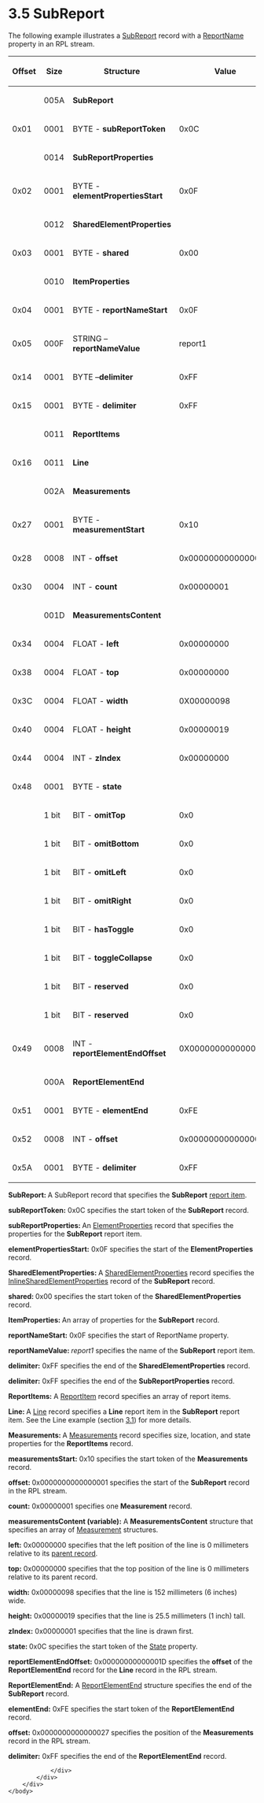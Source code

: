 <html dir="LTR" xmlns:mshelp="http://msdn.microsoft.com/mshelp" xmlns:ddue="http://ddue.schemas.microsoft.com/authoring/2003/5" xmlns:xlink="http://www.w3.org/1999/xlink" xmlns:tool="http://www.microsoft.com/tooltip">
    <head>
        <meta http-equiv="Content-Type" content="text/html; CHARSET=utf-8"></meta>
        <meta name="save" content="history"></meta>
        <title>3.5 SubReport</title>
        <xml>
            <mshelp:toctitle title="3.5 SubReport"></mshelp:toctitle>
            <mshelp:rltitle title="[MS-RPL]: SubReport"></mshelp:rltitle>
            <mshelp:keyword index="A" term="56cf51a7-af8c-41e9-beb8-475820f39c7d"></mshelp:keyword>
            <mshelp:attr name="DCSext.ContentType" value="open specification"></mshelp:attr>
            <mshelp:attr name="AssetID" value="56cf51a7-af8c-41e9-beb8-475820f39c7d"></mshelp:attr>
            <mshelp:attr name="TopicType" value="kbRef"></mshelp:attr>
            <mshelp:attr name="DCSext.Title" value="[MS-RPL]: SubReport" />
        </xml>
    </head>
    <body>
        <div id="header">
            <h1 class="heading">3.5 SubReport</h1>
        </div>
        <div id="mainSection">
            <div id="mainBody">
                <div id="allHistory" class="saveHistory"></div>
                <div id="sectionSection0" class="section" name="collapseableSection">
                    

<p>The following example illustrates a <a href="6d0c1443-eecb-4848-bee9-41a8404b1b3f.md">SubReport</a> record with a <a href="04f243a8-affa-43cc-9232-ca7254222200.md">ReportName</a> property in an
RPL stream.</p>

<table>
 <thead>
  <tr>
   <th>
   <p>Offset</p>
   </th>
   <th>
   <p>Size</p>
   </th>
   <th>
   <p>Structure</p>
   </th>
   <th>
   <p>Value</p>
   </th>
  </tr>
 </thead>
 <tr>
  <td>
  <p> </p>
  </td>
  <td>
  <p>005A</p>
  </td>
  <td>
  <p><b>SubReport</b></p>
  </td>
  <td>
  <p> </p>
  </td>
 </tr>
 <tr>
  <td>
  <p>0x01</p>
  </td>
  <td>
  <p>0001</p>
  </td>
  <td>
  <p>   BYTE - <b>subReportToken</b></p>
  </td>
  <td>
  <p>0x0C</p>
  </td>
 </tr>
 <tr>
  <td>
  <p> </p>
  </td>
  <td>
  <p>0014</p>
  </td>
  <td>
  <p>   <b>SubReportProperties</b></p>
  </td>
  <td>
  <p> </p>
  </td>
 </tr>
 <tr>
  <td>
  <p>0x02</p>
  </td>
  <td>
  <p>0001</p>
  </td>
  <td>
  <p>      BYTE - <b>elementPropertiesStart</b></p>
  </td>
  <td>
  <p>0x0F</p>
  </td>
 </tr>
 <tr>
  <td>
  <p> </p>
  </td>
  <td>
  <p>0012</p>
  </td>
  <td>
  <p>      <b>SharedElementProperties</b></p>
  </td>
  <td>
  <p> </p>
  </td>
 </tr>
 <tr>
  <td>
  <p>0x03</p>
  </td>
  <td>
  <p>0001</p>
  </td>
  <td>
  <p>         BYTE
  - <b>shared</b></p>
  </td>
  <td>
  <p>0x00</p>
  </td>
 </tr>
 <tr>
  <td>
  <p> </p>
  </td>
  <td>
  <p>0010</p>
  </td>
  <td>
  <p>         <b>ItemProperties</b></p>
  </td>
  <td>
  <p> </p>
  </td>
 </tr>
 <tr>
  <td>
  <p>0x04</p>
  </td>
  <td>
  <p>0001</p>
  </td>
  <td>
  <p>            BYTE
  - <b>reportNameStart</b></p>
  </td>
  <td>
  <p>0x0F</p>
  </td>
 </tr>
 <tr>
  <td>
  <p>0x05</p>
  </td>
  <td>
  <p>000F</p>
  </td>
  <td>
  <p>            STRING
  –<b>reportNameValue</b></p>
  </td>
  <td>
  <p>report1</p>
  </td>
 </tr>
 <tr>
  <td>
  <p>0x14</p>
  </td>
  <td>
  <p>0001</p>
  </td>
  <td>
  <p>         BYTE
  –<b>delimiter</b></p>
  </td>
  <td>
  <p>0xFF</p>
  </td>
 </tr>
 <tr>
  <td>
  <p>0x15</p>
  </td>
  <td>
  <p>0001</p>
  </td>
  <td>
  <p>      BYTE - <b>delimiter</b></p>
  </td>
  <td>
  <p>0xFF</p>
  </td>
 </tr>
 <tr>
  <td>
  <p> </p>
  </td>
  <td>
  <p>0011</p>
  </td>
  <td>
  <p>   <b>ReportItems</b></p>
  </td>
  <td>
  <p> </p>
  </td>
 </tr>
 <tr>
  <td>
  <p>0x16</p>
  </td>
  <td>
  <p>0011</p>
  </td>
  <td>
  <p>      <b>Line</b></p>
  </td>
  <td>
  <p> </p>
  </td>
 </tr>
 <tr>
  <td>
  <p> </p>
  </td>
  <td>
  <p>002A</p>
  </td>
  <td>
  <p>   <b>Measurements</b></p>
  </td>
  <td>
  <p> </p>
  </td>
 </tr>
 <tr>
  <td>
  <p>0x27</p>
  </td>
  <td>
  <p>0001</p>
  </td>
  <td>
  <p>      BYTE - <b>measurementStart</b></p>
  </td>
  <td>
  <p>0x10</p>
  </td>
 </tr>
 <tr>
  <td>
  <p>0x28</p>
  </td>
  <td>
  <p>0008</p>
  </td>
  <td>
  <p>      INT - <b>offset</b></p>
  </td>
  <td>
  <p>0x0000000000000001</p>
  </td>
 </tr>
 <tr>
  <td>
  <p>0x30</p>
  </td>
  <td>
  <p>0004</p>
  </td>
  <td>
  <p>      INT - <b>count</b></p>
  </td>
  <td>
  <p>0x00000001</p>
  </td>
 </tr>
 <tr>
  <td>
  <p> </p>
  </td>
  <td>
  <p>001D</p>
  </td>
  <td>
  <p>         <b>MeasurementsContent</b></p>
  </td>
  <td>
  <p> </p>
  </td>
 </tr>
 <tr>
  <td>
  <p>0x34</p>
  </td>
  <td>
  <p>0004</p>
  </td>
  <td>
  <p>            FLOAT
  - <b>left</b></p>
  </td>
  <td>
  <p>0x00000000</p>
  </td>
 </tr>
 <tr>
  <td>
  <p>0x38</p>
  </td>
  <td>
  <p>0004</p>
  </td>
  <td>
  <p>            FLOAT
  - <b>top</b></p>
  </td>
  <td>
  <p>0x00000000</p>
  </td>
 </tr>
 <tr>
  <td>
  <p>0x3C</p>
  </td>
  <td>
  <p>0004</p>
  </td>
  <td>
  <p>            FLOAT
  - <b>width</b></p>
  </td>
  <td>
  <p>0X00000098</p>
  </td>
 </tr>
 <tr>
  <td>
  <p>0x40</p>
  </td>
  <td>
  <p>0004</p>
  </td>
  <td>
  <p>            FLOAT
  - <b>height</b></p>
  </td>
  <td>
  <p>0x00000019</p>
  </td>
 </tr>
 <tr>
  <td>
  <p>0x44</p>
  </td>
  <td>
  <p>0004</p>
  </td>
  <td>
  <p>         INT
  - <b>zIndex</b></p>
  </td>
  <td>
  <p>0x00000000</p>
  </td>
 </tr>
 <tr>
  <td>
  <p>0x48</p>
  </td>
  <td>
  <p>0001</p>
  </td>
  <td>
  <p>         BYTE
  - <b>state</b></p>
  </td>
  <td>
  <p> </p>
  </td>
 </tr>
 <tr>
  <td>
  <p> </p>
  </td>
  <td>
  <p>1 bit</p>
  </td>
  <td>
  <p>            BIT
  - <b>omitTop</b></p>
  </td>
  <td>
  <p>0x0</p>
  </td>
 </tr>
 <tr>
  <td>
  <p> </p>
  </td>
  <td>
  <p>1 bit</p>
  </td>
  <td>
  <p>            BIT
  - <b>omitBottom</b></p>
  </td>
  <td>
  <p>0x0</p>
  </td>
 </tr>
 <tr>
  <td>
  <p> </p>
  </td>
  <td>
  <p>1 bit</p>
  </td>
  <td>
  <p>            BIT
  - <b>omitLeft</b></p>
  </td>
  <td>
  <p>0x0</p>
  </td>
 </tr>
 <tr>
  <td>
  <p> </p>
  </td>
  <td>
  <p>1 bit</p>
  </td>
  <td>
  <p>            BIT
  - <b>omitRight</b></p>
  </td>
  <td>
  <p>0x0</p>
  </td>
 </tr>
 <tr>
  <td>
  <p> </p>
  </td>
  <td>
  <p>1 bit</p>
  </td>
  <td>
  <p>            BIT
  - <b>hasToggle</b></p>
  </td>
  <td>
  <p>0x0</p>
  </td>
 </tr>
 <tr>
  <td>
  <p> </p>
  </td>
  <td>
  <p>1 bit</p>
  </td>
  <td>
  <p>            BIT
  - <b>toggleCollapse</b></p>
  </td>
  <td>
  <p>0x0</p>
  </td>
 </tr>
 <tr>
  <td>
  <p> </p>
  </td>
  <td>
  <p>1 bit</p>
  </td>
  <td>
  <p>            BIT
  - <b>reserved</b></p>
  </td>
  <td>
  <p>0x0</p>
  </td>
 </tr>
 <tr>
  <td>
  <p> </p>
  </td>
  <td>
  <p>1 bit</p>
  </td>
  <td>
  <p>            BIT
  - <b>reserved</b></p>
  </td>
  <td>
  <p>0x0</p>
  </td>
 </tr>
 <tr>
  <td>
  <p>0x49</p>
  </td>
  <td>
  <p>0008</p>
  </td>
  <td>
  <p>         INT
  - <b>reportElementEndOffset</b></p>
  </td>
  <td>
  <p>0X000000000000001D</p>
  </td>
 </tr>
 <tr>
  <td>
  <p> </p>
  </td>
  <td>
  <p>000A</p>
  </td>
  <td>
  <p>         <b>ReportElementEnd</b></p>
  </td>
  <td>
  <p> </p>
  </td>
 </tr>
 <tr>
  <td>
  <p>0x51</p>
  </td>
  <td>
  <p>0001</p>
  </td>
  <td>
  <p>            BYTE
  - <b>elementEnd</b></p>
  </td>
  <td>
  <p>0xFE</p>
  </td>
 </tr>
 <tr>
  <td>
  <p>0x52</p>
  </td>
  <td>
  <p>0008</p>
  </td>
  <td>
  <p>            INT
  - <b>offset</b></p>
  </td>
  <td>
  <p>0x0000000000000027</p>
  </td>
 </tr>
 <tr>
  <td>
  <p>0x5A</p>
  </td>
  <td>
  <p>0001</p>
  </td>
  <td>
  <p>            BYTE
  - <b>delimiter</b></p>
  </td>
  <td>
  <p>0xFF</p>
  </td>
 </tr>
</table>

<p><b>SubReport: </b>A SubReport record that specifies
the <b>SubReport</b> <a href="75ae48f7-746b-4b41-919c-6699fa28b3ef.md#gt_c6f8e999-fca9-4e79-96e7-fb4c2c43d601">report
item</a>.</p>

<p><b>subReportToken:</b> 0x0C specifies the start token
of the <b>SubReport</b> record.</p>

<p><b>subReportProperties: </b>An <a href="d7f6cef2-01c6-4562-a4a0-5f205d79963e.md">ElementProperties</a> record
that specifies the properties for the <b>SubReport</b> report item.</p>

<p><b>elementPropertiesStart:</b> 0x0F specifies the
start of the <b>ElementProperties</b> record. </p>

<p><b>SharedElementProperties: </b>A <a href="9496b6e7-b12b-4fbe-ad27-2cc5e9d61fcd.md">SharedElementProperties</a>
record specifies the <a href="23d76278-cee5-45ee-a361-a9d94d6d3300.md">InlineSharedElementProperties</a>
record of the <b>SubReport</b> record.</p>

<p><b>shared: </b>0x00 specifies the start token of the <b>SharedElementProperties</b>
record. </p>

<p><b>ItemProperties: </b>An array of properties for the
<b>SubReport</b> record.</p>

<p><b>reportNameStart:</b> 0x0F specifies the start of
ReportName property. </p>

<p><b>reportNameValue: </b><i>report1</i> specifies the
name of the <b>SubReport</b> report item.</p>

<p><b>delimiter:</b> 0xFF specifies the end of the <b>SharedElementProperties</b>
record.</p>

<p><b>delimiter:</b> 0xFF specifies the end of the <b>SubReportProperties</b>
record.</p>

<p><b>ReportItems:</b> A <a href="422387f7-880f-4d86-9e88-2a5d2e8f191e.md">ReportItem</a> record
specifies an array of report items.</p>

<p><b>Line: </b>A <a href="d3902de8-408b-496c-b3a5-554bf393a225.md">Line</a> record specifies a <b>Line</b>
report item in the <b>SubReport</b> report item. See the Line example
(section <a href="e64e09d2-e36e-45ac-90e9-e9b5b406ec65.md">3.1</a>) for
more details.</p>

<p><b>Measurements: </b>A <a href="5c5210d9-a82b-4040-8e79-800e2ee51b52.md">Measurements</a> record
specifies size, location, and state properties for the <b>ReportItems</b>
record.</p>

<p><b>measurementsStart:</b> 0x10 specifies the start
token of the <b>Measurements</b> record.</p>

<p><b>offset: </b>0x0000000000000001 specifies the start
of the <b>SubReport</b> record in the RPL stream. </p>

<p><b>count:</b> 0x00000001 specifies one <b>Measurement</b>
record.</p>

<p><b>measurementsContent (variable):</b> A <b>MeasurementsContent</b>
structure that specifies an array of <a href="793e2994-8d9c-4c17-b9a6-7baca8d2d035.md">Measurement</a> structures. </p>

<p><b>left:</b> 0x00000000 specifies that the left
position of the line is 0 millimeters relative to its <a href="75ae48f7-746b-4b41-919c-6699fa28b3ef.md#gt_8502cabb-8fac-401a-93da-3ca2ad4ddf75">parent record</a>.</p>

<p><b>top:</b> 0x00000000 specifies that the top
position of the line is 0 millimeters relative to its parent record.</p>

<p><b>width:</b> 0x00000098 specifies that the line is
152 millimeters (6 inches) wide.</p>

<p><b>height:</b> 0x00000019 specifies that the line is
25.5 millimeters (1 inch) tall.</p>

<p><b>zIndex:</b> 0x00000001 specifies that the line is
drawn first.</p>

<p><b>state: </b>0x0C specifies the start token of the <a href="3025d1fb-b89c-42ce-b786-7256e321a9e2.md">State</a> property.</p>

<p><b>reportElementEndOffset:</b> 0x00000000000001D
specifies the <b>offset</b> of the <b>ReportElementEnd</b> record for the <b>Line</b>
record in the RPL stream. </p>

<p><b>ReportElementEnd:</b> A <a href="75f1a870-2f17-4806-b286-e67c7239e103.md">ReportElementEnd</a> structure
specifies the end of the <b>SubReport</b> record.</p>

<p><b>elementEnd:</b> 0xFE specifies the start token of
the <b>ReportElementEnd</b> record.</p>

<p><b>offset:</b> 0x0000000000000027 specifies the
position of the <b>Measurements</b> record in the RPL stream.</p>

<p><b>delimiter:</b> 0xFF specifies the end of the <b>ReportElementEnd</b>
record.</p>


                </div>
            </div>
        </div>
    </body>
</html>